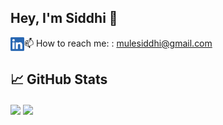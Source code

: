 
 ## Hey, I'm Siddhi 👋 
<p>
 <a href="https://www.linkedin.com/in/siddhi-mule-665679203/">
  <img align="left" alt="Siddhi | LinkedIn" height="22px" src="./LinkedIn.png" />
</a>
 </p>
 <p>📫 How to reach me: : <a href='mulesiddhi@gmail.com'>mulesiddhi@gmail.com</a> </p>


## &#x1f4c8; GitHub Stats
<div display='flex'>
  <a href="#"><img align='center' src="https://github-readme-stats.vercel.app/api?username=mulesiddhi&show_icons=true&theme=dark" width="400"></a>

<a href="https://github.com/mulesiddhi/mulesiddhi">
<img align='center' src='https://github-readme-stats.vercel.app/api/top-langs/?username=mulesiddhi&theme=dark&layout=compact&show_icons=true' width='400'/>
 </a>
</div>

<!--
**mulesiddhi/mulesiddhi** is a ✨ _special_ ✨ repository because its `README.md` (this file) appears on your GitHub profile.
Here are some ideas to get you started:

- 🔭 I’m currently working on ...
- 🌱 I’m currently learning ...
- 👯 I’m looking to collaborate on ...
- 🤔 I’m looking for help with ...
- 💬 Ask me about ...
- 📫 How to reach me: ...
- 😄 Pronouns: ...
- ⚡ Fun fact: ...
-->
